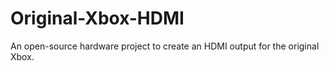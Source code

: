 # Original-Xbox-HDMI
An open-source hardware project to create an HDMI output for the original Xbox.
